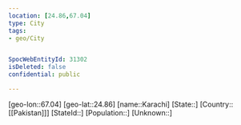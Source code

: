 ```yaml
---
location: [24.86,67.04]
type: City
tags:
- geo/City


SpocWebEntityId: 31302
isDeleted: false
confidential: public

---
```

[geo-lon::67.04]
[geo-lat::24.86]
[name::Karachi]
[State::]
[Country::[[Pakistan]]]
[StateId::]
[Population::]
[Unknown::]

